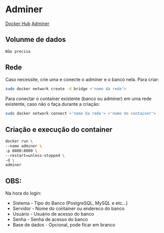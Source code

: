 # Adminer
[Docker Hub](https://hub.docker.com/_/adminer/)
[Adminer](https://www.adminer.org/)

## Volunme de dados
```sh
Não precisa
```

## Rede
Caso necessite, crie uma e conecte o adminer e o banco nela.
Para criar:
```sh
sudo docker network create -d bridge <'nome da rede'>
```
Para conectar o container existente (banco ou adminer) em uma rede existente, caso não o faça durante a criação:
```sh
sudo docker network connect <'nome da rede'> <'nome do container'>
```

## Criação e execução do container
```sh
docker run \
--name adminer \
-p 8080:8080 \
--restart=unless-stopped \
-d \
adminer
```

## OBS:
Na hora do login:
* Sistema - Tipo do Banco (PostgreSQL, MySQL e etc...)
* Servidor - Nome do container ou endereco do banco
* Usuário - Usuário de acesso do banco
* Senha - Senha de acesso do banco
* Base de dados - Opcional, pode ficar em branco